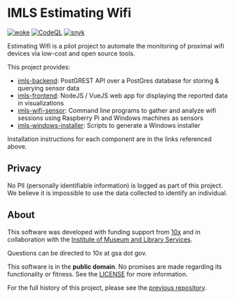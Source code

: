 # IMLS Estimating Wifi

[![woke](https://github.com/IMLS/estimating-wifi/actions/workflows/woke.yml/badge.svg)](https://github.com/IMLS/estimating-wifi/actions/workflows/woke.yml)
[![CodeQL](https://github.com/IMLS/estimating-wifi/actions/workflows/codeql.yml/badge.svg)](https://github.com/IMLS/estimating-wifi/actions/workflows/codeql.yml)
[![snyk](https://github.com/IMLS/estimating-wifi/actions/workflows/snyk.yml/badge.svg)](https://github.com/IMLS/estimating-wifi/actions/workflows/snyk.yml)

Estimating Wifi is a pilot project to automate the monitoring of proximal wifi devices via low-cost and open source tools.

This project provides:

- [imls-backend](imls-backend/README.md): PostGREST API over a PostGres database for storing & querying sensor data
- [imls-frontend](imls-frontend/README.md): NodeJS / VueJS web app for displaying the reported data in visualizations
- [imls-wifi-sensor](imls-wifi-sensor/README.md): Command line programs to gather and analyze wifi sessions using Raspberry Pi and Windows machines as sensors
- [imls-windows-installer](imls-windows-installer/README.md): Scripts to generate a Windows installer

Installation instructions for each component are in the links referenced above.

## Privacy

No PII (personally identifiable information) is logged as part of this project. We believe it is impossible to use the data collected to identify an individual.

## About

This software was developed with funding support from [10x](https://10x.gsa.gov/) and in collaboration with the [Institute of Museum and Library Services](https://imls.gov/).

Questions can be directed to 10x at gsa dot gov.

This software is in the **public domain**. No promises are made regarding its functionality or fitness. See the [LICENSE](./LICENSE.md) for more information.

For the full history of this project, please see the [previous repository](https://github.com/18F/imls-pi-stack/).